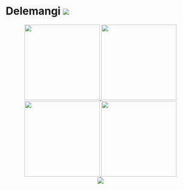 # Delemangi <img src="https://komarev.com/ghpvc/?username=Delemangi"/>

<div align="center">
  <a href="https://github.com/anuraghazra/github-readme-stats#gh-light-mode-only">
    <img height=200 src="https://github-readme-stats-git-masterrstaa-rickstaa.vercel.app/api/top-langs/?username=Delemangi&layout=compact&langs_count=10&hide_border=true&role=owner,collaborator&theme=default&hide=jupyter%20notebook#gh-light-mode-only" />
  </a>

  <a href="https://github.com/anuraghazra/github-readme-stats#gh-light-mode-only">
    <img height=200 src="https://github-readme-stats-git-masterrstaa-rickstaa.vercel.app/api?username=Delemangi&show_icons=true&count_private=true&line_height=28&hide_border=true&card_width=450&include_all_commits=true&role=owner,collaborator&theme=default#gh-light-mode-only" />
  </a>
</div>

<div align="center"> 
  <a href="https://github.com/anuraghazra/github-readme-stats#gh-dark-mode-only">
    <img height=200 src="https://github-readme-stats-git-masterrstaa-rickstaa.vercel.app/api/top-langs/?username=Delemangi&layout=compact&langs_count=10&hide_border=true&role=owner,collaborator&theme=dark&bg_color=000000&hide=jupyter%20notebook#gh-dark-mode-only" />
  </a>

  <a href="https://github.com/anuraghazra/github-readme-stats#gh-dark-mode-only">
    <img height=200 src="https://github-readme-stats-git-masterrstaa-rickstaa.vercel.app/api?username=Delemangi&show_icons=true&count_private=true&line_height=28&hide_border=true&card_width=450&include_all_commits=true&role=owner,collaborator&theme=dark&bg_color=000000#gh-dark-mode-only" />
  </a>
</div>

<div align="center">
  <img src="https://streak-stats.demolab.com/?user=Delemangi&theme=dark&hide_border=true">
</div>
